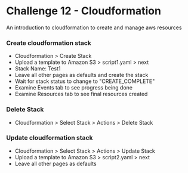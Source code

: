 Challenge 12 - Cloudformation
==================

An introduction to cloudformation to create and manage aws resources


### Create cloudformation stack

* Cloudformation > Create Stack
* Upload a template to Amazon S3 > script1.yaml > next
* Stack Name: Test1
* Leave all other pages as defaults and create the stack
* Wait for stack status to change to "CREATE_COMPLETE"
* Examine Events tab to see progress being done
* Examine Resources tab to see final resources created


### Delete Stack

* Cloudformation > Select Stack > Actions > Delete Stack


### Update cloudformation stack

* Cloudformation > Select Stack > Actions > Update Stack
* Upload a template to Amazon S3 > script2.yaml > next
* Leave all other pages as defaults







